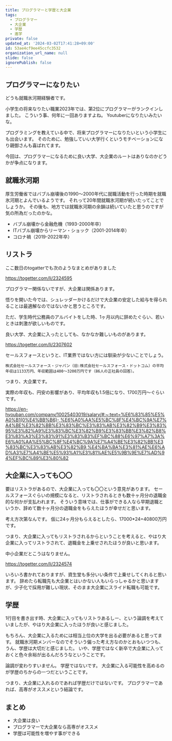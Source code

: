 ```yaml
---
title: プログラマーと学歴と大企業
tags:
  - プログラマー
  - 大企業
  - 学歴
  - 進学
private: false
updated_at: '2024-03-02T17:41:28+09:00'
id: 53ae4cf9ee45ccfc3532
organization_url_name: null
slide: false
ignorePublish: false
---
```

## プログラマーになりたい

どうも就職氷河期経験者です。

小学生の将来なりたい職業2023年では、第2位にプログラマーがランクインしました。
こういう事、何年に一回ありますよね。
Youtuberになりたいみたいな。

プログラミングを教えている中で、将来プログラマーになりたいという小学生にも出会います。
そのために、勉強していい大学行くというモチベーションになり親御さんも喜ばれてます。

今回は、プログラマーになるために良い大学、大企業のルートはありなのかどうかが争点になります。

## 就職氷河期

厚生労働省ではバブル崩壊後の1990～2000年代に就職活動を行った時期を就職氷河期とよんでいるようです。
それって20年間就職氷河期が続いたってことでしょうか。
その後も、地方では就職氷河期の余韻は続いていたと思うのですが気の所為だったのかな。

- バブル崩壊から金融危機（1993-2000年卒）
- ITバブル崩壊からリーマン・ショック（2001-2014年卒）
- コロナ禍（2019-2022年卒）

## リストラ

ここ数日のtogatterでも次のようなまとめがありました

https://togetter.com/li/2324595

プログラマー関係ないですが、大企業は関係あります。

悟りを開いた今では、シュレッダーかけるだけで大企業の安定した給与を得られることは最適解なのではないかと思うところです。

ただ、学生時代公務員のアルバイトをした時、1ヶ月以内に辞めたぐらい、若いときは刺激が欲しいものです。

良い大学、大企業に入ったとしても、なかなか難しいものがあります。

https://togetter.com/li/2307602

セールスフォースというと、IT業界ではない方には馴染が少ないことでしょう。

```
株式会社セールスフォース・ジャパン（旧:株式会社セールスフォース・ドットコム）の平均年収は1133万円、年収範囲は400～3200万円です（86人の正社員の回答）。
```

つまり、大企業です。

実際の年収も、円安の影響があり、平均年収も1.5倍になり、1700万円～ぐらいです。

https://en-hyouban.com/company/10025403019/salary/#:~:text=%E6%83%85%E5%A0%B1(0%E4%BB%B6)-,%E6%A0%AA%E5%BC%8F%E4%BC%9A%E7%A4%BE%E3%82%BB%E3%83%BC%E3%83%AB%E3%82%B9%E3%83%95%E3%82%A9%E3%83%BC%E3%82%B9%E3%83%BB%E3%82%B8%E3%83%A3%E3%83%91%E3%83%B3%EF%BC%88%E6%97%A7%3A%E6%A0%AA%E5%BC%8F%E4%BC%9A%E7%A4%BE%E3%82%BB%E3%83%BC%E3%83%AB%E3%82%B9,%E4%BA%BA%E3%81%AE%E6%AD%A3%E7%A4%BE%E5%93%A1%E3%81%AE%E5%9B%9E%E7%AD%94%EF%BC%89%E3%80%82


## 大企業に入っても〇〇

要はリストラがあるので、大企業に入っても〇〇という意見があります。
セールスフォースぐらいの規模になると、リストラされるときも数十ヶ月分の退職金的な何かが支払われます。
そういう意味では、仕事ができる人なら早期退職というか、辞めて数十ヶ月分の退職金をもらえたほうが幸せだと思います。

考え方次第なんです。
仮に24ヶ月分もらえるとしたら、17000*24=40800万円です。

つまり、大企業に入ってもリストラされるからということを考えると、やはり大企業に入ってリストラされて、退職金を上乗せされたほうが良いと思います。

中小企業だとこうはなりません。

https://togetter.com/li/2324574

いろいろ書かれておりますが、資生堂も多分いい条件で上乗せしてくれると思います。
辞めたら転職先も大企業とはいかない人もいらっしゃるかと思いますが、少子化で採用が難しい現状、そのまま大企業にスライド転職も可能です。

## 学歴

1行目を書き出す時、大企業に入ってもリストラあるしー、という論調を考えていましたが、やはり大企業に入ったほうが良いと感じました。

もちろん、大企業に入るためには相当上位の大学を出る必要があると思ってます。
就職氷河期メンバーなのでそういう偏った考え方なのかとおもいつつも、うん、学歴は大切だと感じました。
いや、学歴ではなく新卒で大企業に入っておくと色々余裕が出るんだろうなということです。

論調が変わりすいません。
学歴ではないです。
大企業に入る可能性を高めるのが学歴のちからの一つだということです。

つまり、大企業に入れるのであれば学歴だけではないです。
プログラマーであれば、高専がオススメという結論です。

## まとめ
- 大企業は良い
- プログラマーで大企業なら高専がオススメ
- 学歴は可能性を増やす事ができる

